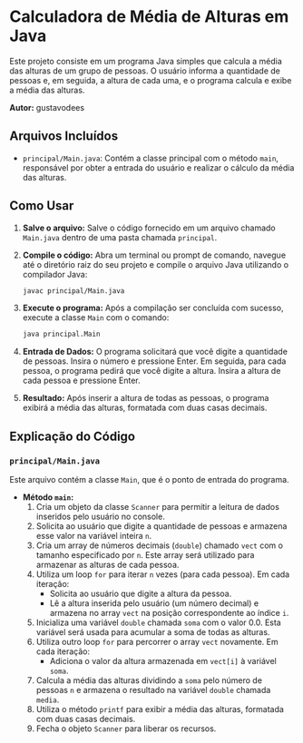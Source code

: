 # Calculadora de Média de Alturas em Java

Este projeto consiste em um programa Java simples que calcula a média das alturas de um grupo de pessoas. O usuário informa a quantidade de pessoas e, em seguida, a altura de cada uma, e o programa calcula e exibe a média das alturas.

**Autor:** gustavodees

## Arquivos Incluídos

* `principal/Main.java`: Contém a classe principal com o método `main`, responsável por obter a entrada do usuário e realizar o cálculo da média das alturas.

## Como Usar

1.  **Salve o arquivo:** Salve o código fornecido em um arquivo chamado `Main.java` dentro de uma pasta chamada `principal`.
2.  **Compile o código:** Abra um terminal ou prompt de comando, navegue até o diretório raiz do seu projeto e compile o arquivo Java utilizando o compilador Java:

    ```bash
    javac principal/Main.java
    ```

3.  **Execute o programa:** Após a compilação ser concluída com sucesso, execute a classe `Main` com o comando:

    ```bash
    java principal.Main
    ```

4.  **Entrada de Dados:** O programa solicitará que você digite a quantidade de pessoas. Insira o número e pressione Enter. Em seguida, para cada pessoa, o programa pedirá que você digite a altura. Insira a altura de cada pessoa e pressione Enter.

5.  **Resultado:** Após inserir a altura de todas as pessoas, o programa exibirá a média das alturas, formatada com duas casas decimais.

## Explicação do Código

### `principal/Main.java`

Este arquivo contém a classe `Main`, que é o ponto de entrada do programa.

* **Método `main`:**
    1.  Cria um objeto da classe `Scanner` para permitir a leitura de dados inseridos pelo usuário no console.
    2.  Solicita ao usuário que digite a quantidade de pessoas e armazena esse valor na variável inteira `n`.
    3.  Cria um array de números decimais (`double`) chamado `vect` com o tamanho especificado por `n`. Este array será utilizado para armazenar as alturas de cada pessoa.
    4.  Utiliza um loop `for` para iterar `n` vezes (para cada pessoa). Em cada iteração:
        * Solicita ao usuário que digite a altura da pessoa.
        * Lê a altura inserida pelo usuário (um número decimal) e armazena no array `vect` na posição correspondente ao índice `i`.
    5.  Inicializa uma variável `double` chamada `soma` com o valor 0.0. Esta variável será usada para acumular a soma de todas as alturas.
    6.  Utiliza outro loop `for` para percorrer o array `vect` novamente. Em cada iteração:
        * Adiciona o valor da altura armazenada em `vect[i]` à variável `soma`.
    7.  Calcula a média das alturas dividindo a `soma` pelo número de pessoas `n` e armazena o resultado na variável `double` chamada `media`.
    8.  Utiliza o método `printf` para exibir a média das alturas, formatada com duas casas decimais.
    9.  Fecha o objeto `Scanner` para liberar os recursos.

